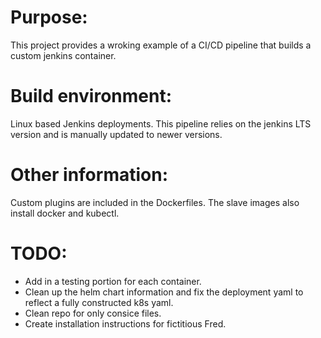 # Purpose:

This project provides a wroking example of a CI/CD pipeline that builds a custom jenkins container.

# Build environment: 

Linux based Jenkins deployments. This pipeline relies on the jenkins LTS version and is manually updated to newer versions. 

# Other information:

Custom plugins are included in the Dockerfiles. The slave images also install docker and kubectl.

# TODO:
- Add in a testing portion for each container.
- Clean up the helm chart information and fix the deployment yaml to reflect a fully constructed k8s yaml.
- Clean repo for only consice files.
- Create installation instructions for fictitious Fred.
